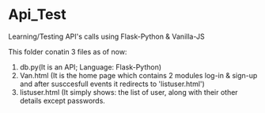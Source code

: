 # Api_Test
Learning/Testing API's calls using Flask-Python & Vanilla-JS

This folder conatin 3 files as of now:
1) db.py(It is an API; Language: Flask-Python)
2) Van.html (It is the home page which contains 2 modules log-in & sign-up and after susccesfull events it redirects to 'listuser.html')
3) listuser.html (It simply shows: the list of user, along with their other details except passwords.
